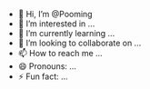 - 👋 Hi, I’m @Pooming
- 👀 I’m interested in ...
- 🌱 I’m currently learning ...
- 💞️ I’m looking to collaborate on ...
- 📫 How to reach me ...
- 😄 Pronouns: ...
- ⚡ Fun fact: ...

<!---
Pooming/Pooming is a ✨ special ✨ repository because its `README.md` (this file) appears on your GitHub profile.
You can click the Preview link to take a look at your changes.
--->
